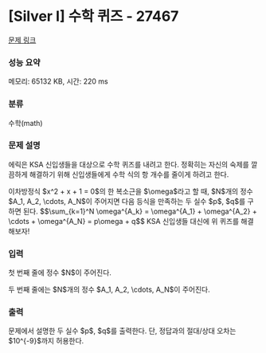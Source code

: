 # [Silver I] 수학 퀴즈 - 27467 

[문제 링크](https://www.acmicpc.net/problem/27467) 

### 성능 요약

메모리: 65132 KB, 시간: 220 ms

### 분류

수학(math)

### 문제 설명

<p>에릭은 KSA 신입생들을 대상으로 수학 퀴즈를 내려고 한다. 정확히는 자신의 숙제를 깔끔하게 해결하기 위해 신입생들에게 수학 식의 항 개수를 줄이게 하려고 한다.</p>

<p>이차방정식 $x^2 + x + 1 = 0$의 한 복소근을 $\omega$라고 할 때, $N$개의 정수 $A_1, A_2, \cdots, A_N$이 주어지면 다음 등식을 만족하는 두 실수 $p$, $q$를 구하면 된다. $$\sum_{k=1}^N \omega^{A_k} = \omega^{A_1} + \omega^{A_2} + \cdots + \omega^{A_N} = p\omega + q$$ KSA 신입생들 대신에 위 퀴즈를 해결해보자!</p>

### 입력 

 <p>첫 번째 줄에 정수 $N$이 주어진다.</p>

<p>두 번째 줄에는 $N$개의 정수 $A_1, A_2, \cdots, A_N$이 주어진다.</p>

### 출력 

 <p>문제에서 설명한 두 실수 $p$, $q$를 출력한다. 단, 정답과의 절대/상대 오차는 $10^{-9}$까지 허용한다.</p>

